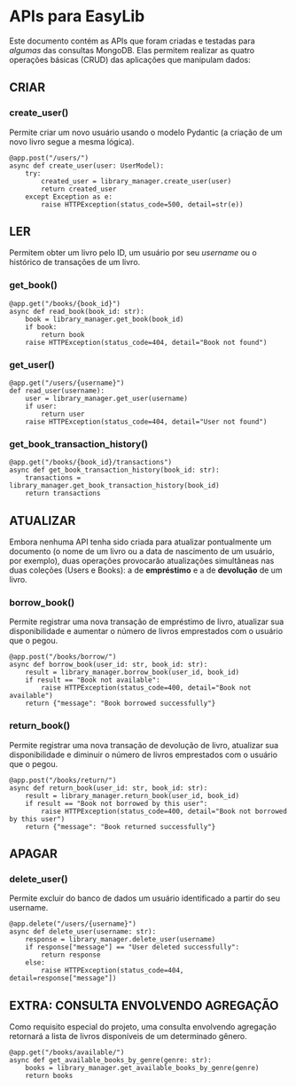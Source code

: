 # APIs para EasyLib

Este documento contém as APIs que foram criadas e testadas para _algumas_ das consultas MongoDB. Elas permitem realizar as quatro operações básicas (CRUD) das aplicações que manipulam dados:


## CRIAR

### create_user()
Permite criar um novo usuário usando o modelo Pydantic (a criação de um novo livro segue a mesma lógica).

```
@app.post("/users/")
async def create_user(user: UserModel):
    try:
        created_user = library_manager.create_user(user)
        return created_user
    except Exception as e:
        raise HTTPException(status_code=500, detail=str(e))
```

## LER
Permitem obter um livro pelo ID, um usuário por seu _username_ ou o histórico de transações de um livro.

### get_book()

```
@app.get("/books/{book_id}")
async def read_book(book_id: str):
    book = library_manager.get_book(book_id)
    if book:
        return book
    raise HTTPException(status_code=404, detail="Book not found")
```

### get_user()

```
@app.get("/users/{username}")
def read_user(username):
    user = library_manager.get_user(username)
    if user:
        return user
    raise HTTPException(status_code=404, detail="User not found")
```

### get_book_transaction_history()

```
@app.get("/books/{book_id}/transactions")
async def get_book_transaction_history(book_id: str):
    transactions = library_manager.get_book_transaction_history(book_id)
    return transactions
```

## ATUALIZAR
Embora nenhuma API tenha sido criada para atualizar pontualmente um documento (o nome de um livro ou a data de nascimento de um usuário, por exemplo), duas operações provocarão atualizações simultâneas nas duas coleções (Users e Books): a de **empréstimo** e a de **devolução** de um livro.

### borrow_book()
Permite registrar uma nova transação de empréstimo de livro, atualizar sua disponibilidade e aumentar o número de livros emprestados com o usuário que o pegou.

```
@app.post("/books/borrow/")
async def borrow_book(user_id: str, book_id: str):
    result = library_manager.borrow_book(user_id, book_id)
    if result == "Book not available":
        raise HTTPException(status_code=400, detail="Book not available")
    return {"message": "Book borrowed successfully"}
```

### return_book()
Permite registrar uma nova transação de devolução de livro, atualizar sua disponibilidade e diminuir o número de livros emprestados com o usuário que o pegou.

```
@app.post("/books/return/")
async def return_book(user_id: str, book_id: str):
    result = library_manager.return_book(user_id, book_id)
    if result == "Book not borrowed by this user":
        raise HTTPException(status_code=400, detail="Book not borrowed by this user")
    return {"message": "Book returned successfully"}
```

## APAGAR

### delete_user()
Permite excluir do banco de dados um usuário identificado a partir do seu username.

```
@app.delete("/users/{username}")
async def delete_user(username: str):
    response = library_manager.delete_user(username)
    if response["message"] == "User deleted successfully":
        return response
    else:
        raise HTTPException(status_code=404, detail=response["message"])
```

## EXTRA: CONSULTA ENVOLVENDO AGREGAÇÃO
Como requisito especial do projeto, uma consulta envolvendo agregação retornará a lista de livros disponíveis de um determinado gênero.

```
@app.get("/books/available/")
async def get_available_books_by_genre(genre: str):
    books = library_manager.get_available_books_by_genre(genre)
    return books
```
